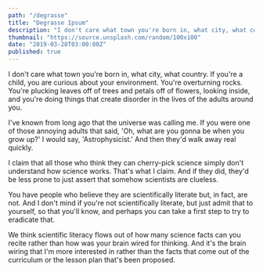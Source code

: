 ```yaml
---
path: "/degrasse"
title: "Degrasse Ipsum"
description: "I don't care what town you're born in, what city, what country. If you're a child, you are curious about your environment. You're overturning rocks. You're plucking leaves off of trees and petals off of flowers, looking inside, and you're doing things that create disorder in the lives of the adults around you..."
thumbnail: "https://source.unsplash.com/random/100x100"
date: "2019-03-28T03:00:00Z"
published: true
---
```


I don't care what town you're born in, what city, what country. If you're a child, you are curious about your environment. You're overturning rocks. You're plucking leaves off of trees and petals off of flowers, looking inside, and you're doing things that create disorder in the lives of the adults around you.

I've known from long ago that the universe was calling me. If you were one of those annoying adults that said, 'Oh, what are you gonna be when you grow up?' I would say, 'Astrophysicist.' And then they'd walk away real quickly.

I claim that all those who think they can cherry-pick science simply don't understand how science works. That's what I claim. And if they did, they'd be less prone to just assert that somehow scientists are clueless.

You have people who believe they are scientifically literate but, in fact, are not. And I don't mind if you're not scientifically literate, but just admit that to yourself, so that you'll know, and perhaps you can take a first step to try to eradicate that.

We think scientific literacy flows out of how many science facts can you recite rather than how was your brain wired for thinking. And it's the brain wiring that I'm more interested in rather than the facts that come out of the curriculum or the lesson plan that's been proposed.

